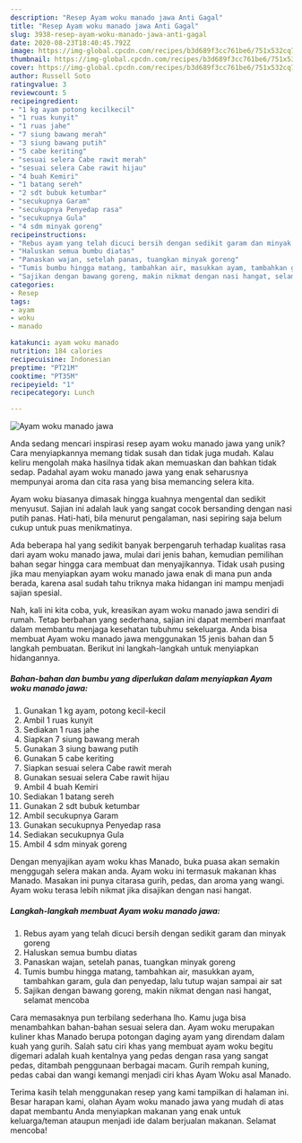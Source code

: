 ```yaml
---
description: "Resep Ayam woku manado jawa Anti Gagal"
title: "Resep Ayam woku manado jawa Anti Gagal"
slug: 3938-resep-ayam-woku-manado-jawa-anti-gagal
date: 2020-08-23T18:40:45.792Z
image: https://img-global.cpcdn.com/recipes/b3d689f3cc761be6/751x532cq70/ayam-woku-manado-jawa-foto-resep-utama.jpg
thumbnail: https://img-global.cpcdn.com/recipes/b3d689f3cc761be6/751x532cq70/ayam-woku-manado-jawa-foto-resep-utama.jpg
cover: https://img-global.cpcdn.com/recipes/b3d689f3cc761be6/751x532cq70/ayam-woku-manado-jawa-foto-resep-utama.jpg
author: Russell Soto
ratingvalue: 3
reviewcount: 5
recipeingredient:
- "1 kg ayam potong kecilkecil"
- "1 ruas kunyit"
- "1 ruas jahe"
- "7 siung bawang merah"
- "3 siung bawang putih"
- "5 cabe keriting"
- "sesuai selera Cabe rawit merah"
- "sesuai selera Cabe rawit hijau"
- "4 buah Kemiri"
- "1 batang sereh"
- "2 sdt bubuk ketumbar"
- "secukupnya Garam"
- "secukupnya Penyedap rasa"
- "secukupnya Gula"
- "4 sdm minyak goreng"
recipeinstructions:
- "Rebus ayam yang telah dicuci bersih dengan sedikit garam dan minyak goreng"
- "Haluskan semua bumbu diatas"
- "Panaskan wajan, setelah panas, tuangkan minyak goreng"
- "Tumis bumbu hingga matang, tambahkan air, masukkan ayam, tambahkan garam, gula dan penyedap, lalu tutup wajan sampai air sat"
- "Sajikan dengan bawang goreng, makin nikmat dengan nasi hangat, selamat mencoba"
categories:
- Resep
tags:
- ayam
- woku
- manado

katakunci: ayam woku manado 
nutrition: 184 calories
recipecuisine: Indonesian
preptime: "PT21M"
cooktime: "PT35M"
recipeyield: "1"
recipecategory: Lunch

---
```



![Ayam woku manado jawa](https://img-global.cpcdn.com/recipes/b3d689f3cc761be6/751x532cq70/ayam-woku-manado-jawa-foto-resep-utama.jpg)

Anda sedang mencari inspirasi resep ayam woku manado jawa yang unik? Cara menyiapkannya memang tidak susah dan tidak juga mudah. Kalau keliru mengolah maka hasilnya tidak akan memuaskan dan bahkan tidak sedap. Padahal ayam woku manado jawa yang enak seharusnya mempunyai aroma dan cita rasa yang bisa memancing selera kita.

Ayam woku biasanya dimasak hingga kuahnya mengental dan sedikit menyusut. Sajian ini adalah lauk yang sangat cocok bersanding dengan nasi putih panas. Hati-hati, bila menurut pengalaman, nasi sepiring saja belum cukup untuk puas menikmatinya.

Ada beberapa hal yang sedikit banyak berpengaruh terhadap kualitas rasa dari ayam woku manado jawa, mulai dari jenis bahan, kemudian pemilihan bahan segar hingga cara membuat dan menyajikannya. Tidak usah pusing jika mau menyiapkan ayam woku manado jawa enak di mana pun anda berada, karena asal sudah tahu triknya maka hidangan ini mampu menjadi sajian spesial.


Nah, kali ini kita coba, yuk, kreasikan ayam woku manado jawa sendiri di rumah. Tetap berbahan yang sederhana, sajian ini dapat memberi manfaat dalam membantu menjaga kesehatan tubuhmu sekeluarga. Anda bisa membuat Ayam woku manado jawa menggunakan 15 jenis bahan dan 5 langkah pembuatan. Berikut ini langkah-langkah untuk menyiapkan hidangannya.

<!--inarticleads1-->

##### Bahan-bahan dan bumbu yang diperlukan dalam menyiapkan Ayam woku manado jawa:

1. Gunakan 1 kg ayam, potong kecil-kecil
1. Ambil 1 ruas kunyit
1. Sediakan 1 ruas jahe
1. Siapkan 7 siung bawang merah
1. Gunakan 3 siung bawang putih
1. Gunakan 5 cabe keriting
1. Siapkan sesuai selera Cabe rawit merah
1. Gunakan sesuai selera Cabe rawit hijau
1. Ambil 4 buah Kemiri
1. Sediakan 1 batang sereh
1. Gunakan 2 sdt bubuk ketumbar
1. Ambil secukupnya Garam
1. Gunakan secukupnya Penyedap rasa
1. Sediakan secukupnya Gula
1. Ambil 4 sdm minyak goreng


Dengan menyajikan ayam woku khas Manado, buka puasa akan semakin menggugah selera makan anda. Ayam woku ini termasuk makanan khas Manado. Masakan ini punya citarasa gurih, pedas, dan aroma yang wangi. Ayam woku terasa lebih nikmat jika disajikan dengan nasi hangat. 

<!--inarticleads2-->

##### Langkah-langkah membuat Ayam woku manado jawa:

1. Rebus ayam yang telah dicuci bersih dengan sedikit garam dan minyak goreng
1. Haluskan semua bumbu diatas
1. Panaskan wajan, setelah panas, tuangkan minyak goreng
1. Tumis bumbu hingga matang, tambahkan air, masukkan ayam, tambahkan garam, gula dan penyedap, lalu tutup wajan sampai air sat
1. Sajikan dengan bawang goreng, makin nikmat dengan nasi hangat, selamat mencoba


Cara memasaknya pun terbilang sederhana lho. Kamu juga bisa menambahkan bahan-bahan sesuai selera dan. Ayam woku merupakan kuliner khas Manado berupa potongan daging ayam yang direndam dalam kuah yang gurih. Salah satu ciri khas yang membuat ayam woku begitu digemari adalah kuah kentalnya yang pedas dengan rasa yang sangat pedas, ditambah penggunaan berbagai macam. Gurih rempah kuning, pedas cabai dan wangi kemangi menjadi ciri khas Ayam Woku asal Manado. 

Terima kasih telah menggunakan resep yang kami tampilkan di halaman ini. Besar harapan kami, olahan Ayam woku manado jawa yang mudah di atas dapat membantu Anda menyiapkan makanan yang enak untuk keluarga/teman ataupun menjadi ide dalam berjualan makanan. Selamat mencoba!
